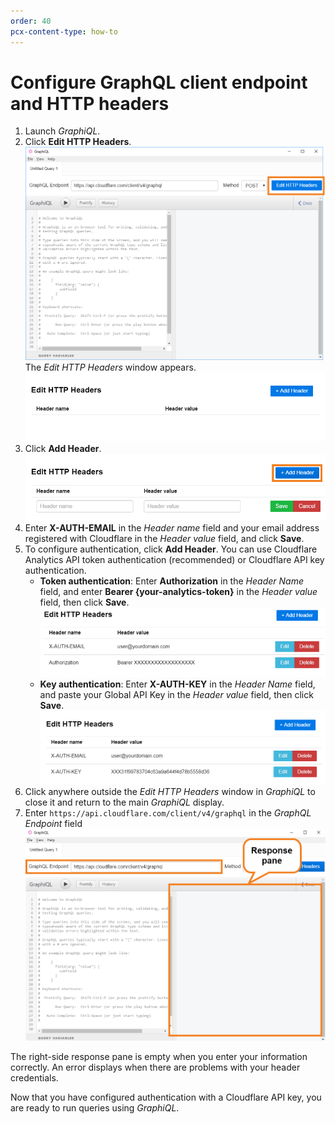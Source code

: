 ```yaml
---
order: 40
pcx-content-type: how-to
---
```


# Configure GraphQL client endpoint and HTTP headers

1. Launch _GraphiQL_.
1. Click **Edit HTTP Headers**.
   ![Click Edit HTTP Headers](../../../static/images/GraphiQL-edit-http-headers.png)
   The _Edit HTTP Headers_ window appears.
   ![Edit HTTP Headers Window](../../../static/images/GraphiQL-edit-http-headers-window.png)
1. Click **Add Header**.
   ![Click Add Header](../../../static/images/GraphiQL-add-header.png)
1. Enter **X-AUTH-EMAIL** in the _Header name_ field and your email address registered with Cloudflare in the _Header value_ field, and click **Save**.
1. To configure authentication, click **Add Header**. You can use Cloudflare Analytics API token authentication (recommended) or Cloudflare API key authentication.
   - **Token authentication**:
     Enter **Authorization** in the _Header Name_ field, and enter **Bearer {your-analytics-token}** in the _Header value_ field, then click **Save**.
     ![HTTP Headers](../../../static/images/GraphiQL-edit-http-headers-token.png)
   - **Key authentication**:
     Enter **X-AUTH-KEY** in the _Header Name_ field, and paste your Global API Key in the _Header value_ field, then click **Save**.
     ![HTTP Headers](../../../static/images/GraphiQL-edit-http-headers-complete.png)
1. Click anywhere outside the _Edit HTTP Headers_ window in _GraphiQL_ to close it and return to the main _GraphiQL_ display.
1. Enter `https://api.cloudflare.com/client/v4/graphql` in the _GraphQL Endpoint_ field
   ![Edit GraphQL Endpoint](../../../static/images/GraphiQL-response-pane.png)

<Aside type='note' header='Note'>

The right-side response pane is empty when you enter your information correctly. An error displays when there are problems with your header credentials.

</Aside>

Now that you have configured authentication with a Cloudflare API key, you are ready to run queries using _GraphiQL_.
